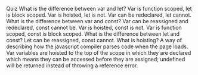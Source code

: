 Quiz
What is the difference between var and let?
Var is function scoped, let is block scoped. Var is hoisted, let is not. Var can be redeclared, let cannot.
What is the difference between var and const?
Var can be reassigned and redeclared, const cannot be. Var is hoisted, const is not. Var is function scoped, const is block scoped.
What is the difference between let and const?
Let can be reassigned, const cannot.
What is hoisting?
A way of describing how the javascript compiler parses code when the page loads. Var variables are hoisted to the top of the scope in which they are declared which means they can be accessed before they are assigned; undefined will be returned instead of throwing a reference error.

